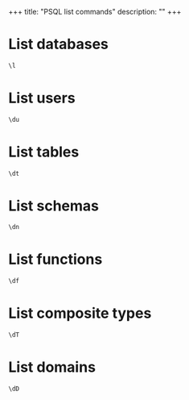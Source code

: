 +++
title: "PSQL list commands"
description: ""
+++

# List databases

```sql
\l
```

# List users

```sql
\du
```

# List tables

```sql
\dt
```

# List schemas

```sql
\dn
```

# List functions

```sql
\df
```

# List composite types

```sql
\dT
```

# List domains

```sql
\dD
```